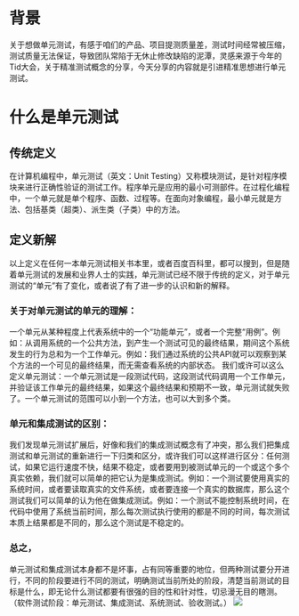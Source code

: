 # 背景
关于想做单元测试，有感于咱们的产品、项目提测质量差，测试时间经常被压缩，测试质量无法保证，导致团队常陷于无休止修改缺陷的泥潭，灵感来源于今年的Tid大会，关于精准测试概念的分享，今天分享的内容就是引进精准思想进行单元测试。

# 什么是单元测试
## 传统定义
在计算机编程中，单元测试（英文：Unit Testing）又称模块测试，是针对程序模块来进行正确性验证的测试工作。程序单元是应用的最小可测部件。在过程化编程中，一个单元就是单个程序、函数、过程等。在面向对象编程，最小单元就是方法、包括基类（超类）、派生类（子类）中的方法。
## 定义新解
以上定义在任何一本单元测试相关书本里，或者百度百科里，都可以搜到，但是随着单元测试的发展和业界人士的实践，单元测试已经不限于传统的定义，对于单元测试的“单元”有了变化，或者说了有了进一步的认识和新的解释。
### 关于对单元测试的单元的理解：
一个单元从某种程度上代表系统中的一个“功能单元”，或者一个完整“用例”。例如：从调用系统的一个公共方法，到产生一个测试可见的最终结果，期间这个系统发生的行为总和为一个工作单元。例如：我们通过系统的公共API就可以观察到某个方法的一个可见的最终结果，而无需查看系统的内部状态。
我们或许可以这么定义单元测试：一个单元测试是一段测试代码，这段测试代码调用一个工作单元，并验证该工作单元的最终结果，如果这个最终结果和预期不一致，单元测试就失败了。一个单元测试的范围可以小到一个方法，也可以大到多个类。
### 单元和集成测试的区别：
我们发现单元测试扩展后，好像和我们的集成测试概念有了冲突，那么我们把集成测试和单元测试的重新进行一下归类和区分，或许我们可以这样进行区分：任何测试，如果它运行速度不快，结果不稳定，或者要用到被测试单元的一个或这个多个真实依赖，我们就可以简单的把它认为是集成测试。例如：一个测试要使用真实的系统时间，或者要读取真实的文件系统，或者要连接一个真实的数据库，那么这个测试我们可以简单的认为他在做集成测试。例如：一个测试不能控制系统时间，在代码中使用了系统当前时间，那么每次测试执行使用的都是不同的时间，每次测试本质上结果都是不同的，那么这个测试是不稳定的。
### 总之，
单元测试和集成测试本身都不是坏事，占有同等重要的地位，但两种测试要分开进行，不同的阶段要进行不同的测试，明确测试当前所处的阶段，清楚当前测试的目标是什么，即无论什么测试都要有很强的目的性和针对性，切忌漫无目的瞎测。（软件测试阶段：单元测试、集成测试、系统测试、验收测试。）
![](../../resFile?name=img/201712/d9c32f37c2584f0d954c51d719dc79ff.jpg)
